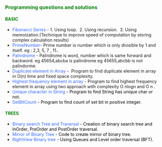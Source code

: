 <h3><span style="color: #008000;">Programming questions and solutions</span></h3>
<h4><span style="color: #008000;">BASIC</span></h4>
<ul>
<li><span style="color: #3366ff;">Fibonacci Series</span> - 1. Using loop. &nbsp;2. Using recursion. &nbsp;3. Using memoization.(Technique to improve speed of computation by storing complex calculation results)</li>
<li><span style="color: #3366ff;">PrimeNumber</span>- Prime number is number which is only divisible by 1 and itself. eg : 2,3, 5, 7 , 11..</li>
<li><span style="color: #3366ff;">Palindrome</span> - Palindrome is word, number which is same forward and backword.&nbsp;eg 45654,abcba is palindrome&nbsp;eg 45655,abcbb is not palindorme.</li>
<li><span style="color: #3366ff;">Duplicate element in Array</span> -&nbsp; Program to find duplicate element in array in O(n) time and fixed space complexity.&nbsp;&nbsp;</li>
<li><span style="color: #3366ff;">Highest frequency element in array</span> - Program to find highest frequency element in array using two approach with complexity O nlogn and O n .&nbsp;&nbsp;</li>
<li><span style="color: #3366ff;">Unique character in String <span style="color: #000000;">-</span></span><span style="color: #000000;">&nbsp;Program to find String has unique char or not.</span></li>
<li><span style="color: #3366ff;"> SetBitCount <span style="color: #000000;">- Program to find count of set bit in positive integer.</span></span></li>
</ul>
<h4><span style="color: #008000;">TREES</span>&nbsp;</h4>
<ul>
<li><span style="color: #3366ff;">Binary search Tree and Traversal</span>&nbsp;<span style="color: #000000;">- Creation of binary search tree and InOrder, PreOrder and PostOrder traversal.</span></li>
<li><span style="color: #3366ff;">Mirror of Binary Tree</span> <span style="color: #000000;">- Code to create mirror of binary tree.</span></li>
<li><span style="color: #3366ff;">RightView Binary tree</span> <span style="color: #000000;">- Using Queues and Level order traversal (BFT).</span></li>
</ul>
<p>&nbsp;</p>
<p>&nbsp; &nbsp; &nbsp;&nbsp;</p>
<p>&nbsp;</p>
